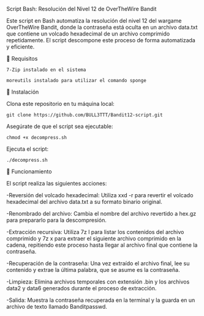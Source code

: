 Script Bash: Resolución del Nivel 12 de OverTheWire Bandit

Este script en Bash automatiza la resolución del nivel 12 del wargame OverTheWire Bandit, donde la contraseña está oculta en un archivo data.txt que contiene un volcado hexadecimal de un archivo comprimido repetidamente. El script descompone este proceso de forma automatizada y eficiente.


🔧 Requisitos

    7-Zip instalado en el sistema

    moreutils instalado para utilizar el comando sponge

    

📁 Instalación

  Clona este repositorio en tu máquina local:

    git clone https://github.com/BULL3TTT/Bandit12-script.git



Asegúrate de que el script sea ejecutable:

    chmod +x decompress.sh



Ejecuta el script:

    ./decompress.sh

🧪 Funcionamiento

El script realiza las siguientes acciones:

  -Reversión del volcado hexadecimal: Utiliza xxd -r para revertir el volcado hexadecimal del archivo data.txt a su formato binario original.

  -Renombrado del archivo: Cambia el nombre del archivo revertido a hex.gz para prepararlo para la descompresión.

  -Extracción recursiva: Utiliza 7z l para listar los contenidos del archivo comprimido y 7z x para extraer el siguiente archivo comprimido en la cadena, repitiendo este      proceso hasta llegar al archivo final que contiene la contraseña.

  -Recuperación de la contraseña: Una vez extraído el archivo final, lee su contenido y extrae la última palabra, que se asume es la contraseña.

  -Limpieza: Elimina archivos temporales con extensión .bin y los archivos data2 y data6 generados durante el proceso de extracción.

  -Salida: Muestra la contraseña recuperada en la terminal y la guarda en un archivo de texto llamado Banditpasswd.

